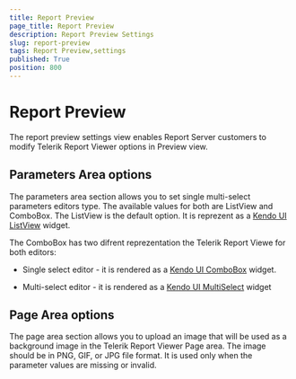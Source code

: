 ```yaml
---
title: Report Preview
page_title: Report Preview
description: Report Preview Settings
slug: report-preview
tags: Report Preview,settings
published: True
position: 800
---
```


# Report Preview

The report preview settings view enables Report Server customers to modify Telerik Report Viewer options in Preview view.

## Parameters Area options

The parameters area section allows you to set single multi-select parameters editors type. The available values for both are ListView and ComboBox. The ListView is the default option. It is reprezent as a [Kendo UI ListView](https://docs.telerik.com/kendo-ui/api/javascript/ui/listview) widget.

The ComboBox has two difrent reprezentation the Telerik Report Viewe for both editors:
* Single select editor - it is rendered as a [Kendo UI ComboBox](https://docs.telerik.com/kendo-ui/api/javascript/ui/combobox) widget.

* Multi-select editor - it is rendered as a [Kendo UI MultiSelect](https://docs.telerik.com/kendo-ui/api/javascript/ui/multiselect) widget

## Page Area options

The page area section allows you to upload an image that will be used as a background image in the Telerik Report Viewer Page area. The image should be in PNG, GIF, or JPG file format. It is used only when the parameter values are missing or invalid.
